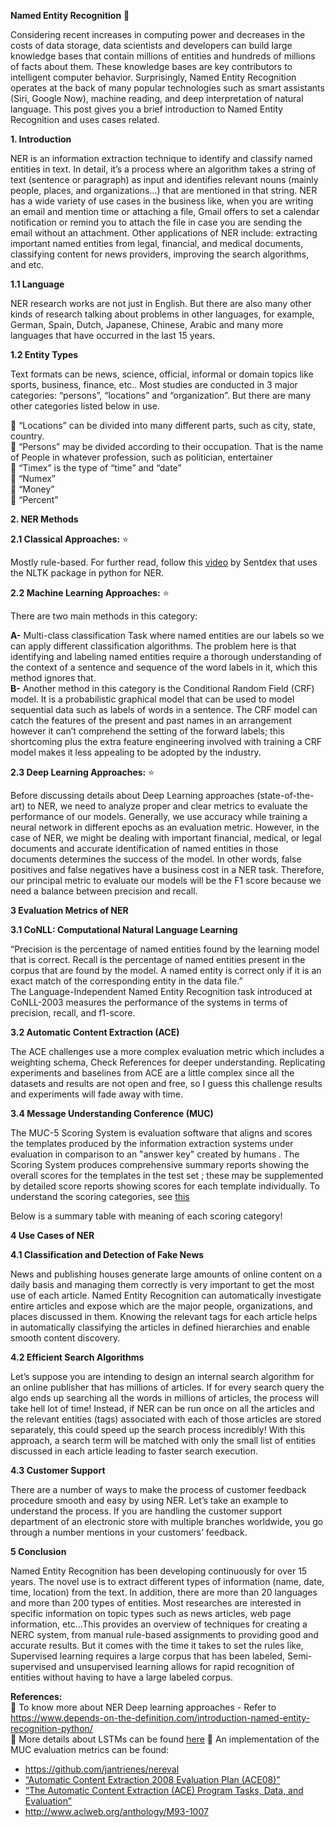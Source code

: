 **Named Entity Recognition** 🤔

Considering recent increases in computing power and decreases in the costs of data storage, data scientists and developers can build large knowledge bases that contain millions of entities and hundreds of millions of facts about them. These knowledge bases are key contributors to intelligent computer behavior. Surprisingly, Named Entity Recognition operates at the back of many popular technologies such as smart assistants (Siri, Google Now), machine reading, and deep interpretation of natural language. This post gives you a brief introduction to Named Entity Recognition and uses cases related.

**1. Introduction**  


NER is an information extraction technique to identify and classify named entities in text. In detail, it’s a process where an algorithm takes a string of text (sentence or paragraph) as input and identifies relevant nouns (mainly people, places, and organizations…) that are mentioned in that string. NER has a wide variety of use cases in the business like, when you are writing an email and mention time or attaching a file, Gmail offers to set a calendar notification or remind you to attach the file in case you are sending the email without an attachment. Other applications of NER include: extracting important named entities from legal, financial, and medical documents, classifying content for news providers, improving the search algorithms, and etc. 

**1.1 Language**  

NER research works are not just in English. But there are also many other kinds of research talking about problems in other languages, for example, German, Spain, Dutch, Japanese, Chinese, Arabic and many more languages ​​that have occurred in the last 15 years.  


**1.2 Entity Types**  

Text formats can be news, science, official, informal or domain topics like sports, business, finance, etc..
Most studies are conducted in 3 major categories: “persons”, “locations” and “organization”. But there are many other categories listed below in use.  

📌 “Locations” can be divided into many different parts, such as city, state, country.  
📌 “Persons” may be divided according to their occupation. That is the name of People in whatever profession, such as politician, entertainer  
📌 “Timex” is the type of “time” and “date”  
📌 “Numex”  
📌 “Money”  
📌 “Percent”  

**2. NER Methods** 

**2.1 Classical Approaches:** ⭐ 

Mostly rule-based. For further read, follow this [video](https://www.youtube.com/watch?v=LFXsG7fueyk) by Sentdex that uses the NLTK package in python for NER.  

**2.2 Machine Learning Approaches:** ⭐

There are two main methods in this category:  

**A-** Multi-class classification Task where named entities are our labels so we can apply different classification algorithms. The problem here is that identifying and labeling named entities require a thorough understanding of the context of a sentence and sequence of the word labels in it, which this method ignores that.  
**B-** Another method in this category is the Conditional Random Field (CRF) model. It is a probabilistic graphical model that can be used to model sequential data such as labels of words in a sentence. The CRF model can catch the features of the present and past names in an arrangement however it can’t comprehend the setting of the forward labels; this shortcoming plus the extra feature engineering involved with training a CRF model makes it less appealing to be adopted by the industry.  


**2.3 Deep Learning Approaches:**  ⭐

Before discussing details about Deep Learning approaches (state-of-the-art) to NER, we need to analyze proper and clear metrics to evaluate the performance of our models. Generally, we use accuracy while training a neural network in different epochs as an evaluation metric. However, in the case of NER, we might be dealing with important financial, medical, or legal documents and accurate identification of named entities in those documents determines the success of the model. In other words, false positives and false negatives have a business cost in a NER task. Therefore, our principal metric to evaluate our models will be the F1 score because we need a balance between precision and recall.  

**3 Evaluation Metrics of NER**  

**3.1 CoNLL: Computational Natural Language Learning**  

“Precision is the percentage of named entities found by the learning model that is correct. Recall is the percentage of named entities present in the corpus that are found by the model. A named entity is correct only if it is an exact match of the corresponding entity in the data file.”  
The Language-Independent Named Entity Recognition task introduced at CoNLL-2003 measures the performance of the systems in terms of precision, recall, and f1-score.  


**3.2 Automatic Content Extraction (ACE)**  

The ACE challenges use a more complex evaluation metric which includes a weighting schema, Check References for deeper understanding.
Replicating experiments and baselines from ACE are a little complex since all the datasets and results are not open and free, so I guess this challenge results and experiments will fade away with time.  

**3.4 Message Understanding Conference (MUC)**  

The MUC-5 Scoring System is evaluation software that aligns and scores the templates produced by the information extraction systems under evaluation in comparison to an "answer key" created by humans . The Scoring System produces comprehensive summary reports showing the overall scores for the templates in the test set ; these may be supplemented by detailed score reports showing scores for each template individually. To understand the scoring categories, see [this](https://www.aclweb.org/anthology/M93-1007.pdf)

Below is a summary table with meaning of each scoring category!


**4 Use Cases of NER**  

**4.1 Classification and Detection of Fake News**  

News and publishing houses generate large amounts of online content on a daily basis and managing them correctly is very important to get the most use of each article. Named Entity Recognition can automatically investigate entire articles and expose which are the major people, organizations, and places discussed in them. Knowing the relevant tags for each article helps in automatically classifying the articles in defined hierarchies and enable smooth content discovery.

**4.2 Efficient Search Algorithms**  

Let’s suppose you are intending to design an internal search algorithm for an online publisher that has millions of articles. If for every search query the algo ends up searching all the words in millions of articles, the process will take hell lot of time! Instead, if NER can be run once on all the articles and the relevant entities (tags) associated with each of those articles are stored separately, this could speed up the search process incredibly! With this approach, a search term will be matched with only the small list of entities discussed in each article leading to faster search execution.

**4.3 Customer Support**  

There are a number of ways to make the process of customer feedback procedure smooth and easy by using NER. Let’s take an example to understand the process. If you are handling the customer support department of an electronic store with multiple branches worldwide, you go through a number mentions in your customers’ feedback. 

**5 Conclusion**  

Named Entity Recognition has been developing continuously for over 15 years. The novel use is to extract different types of information (name, date, time, location) from the text. In addition, there are more than 20 languages and more than 200 types of entities. Most researches are interested in specific information on topic types such as news articles, web page information, etc...This provides an overview of techniques for creating a NERC system, from manual rule-based assignments to providing good and accurate results. But it comes with the time it takes to set the rules like, Supervised learning requires a large corpus that has been labeled, Semi-supervised and unsupervised learning allows for rapid recognition of entities without having to have a large labeled corpus.

**References:**  
📌 To know more about NER Deep learning approaches - Refer to https://www.depends-on-the-definition.com/introduction-named-entity-recognition-python/  
📌 More details about LSTMs can be found [here](http://colah.github.io/posts/2015-08-Understanding-LSTMs/)
📌 An implementation of the MUC evaluation metrics can be found:
* https://github.com/jantrienes/nereval
* [“Automatic Content Extraction 2008 Evaluation Plan (ACE08)”](http://www.eng.utah.edu/~cs6961/papers/ACE-2008-description.pdf)
* [“The Automatic Content Extraction (ACE) Program Tasks, Data, and Evaluation”](https://pdfs.semanticscholar.org/0617/dd6924df7a3491c299772b70e90507b195dc.pdf) 
* http://www.aclweb.org/anthology/M93-1007  
